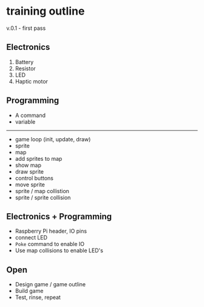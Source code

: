 # training outline

v.0.1 - first pass

## Electronics

1. Battery
1. Resistor
1. LED
1. Haptic motor

## Programming

- A command
- variable

---

- game loop (init, update, draw)
- sprite
- map
- add sprites to map
- show map
- draw sprite
- control buttons
- move sprite
- sprite / map collistion
- sprite / sprite collision

## Electronics + Programming

- Raspberry Pi header, IO pins
- connect LED 
- `Poke` command to enable IO
- Use map collisions to enable LED's

## Open

- Design game / game outline
- Build game
- Test, rinse, repeat
